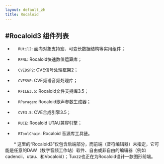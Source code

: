 ```yaml
---
layout: default_zh
title: Rocaloid
---
```


#Rocaloid3 组件列表
---


* &emsp; `RUtil2`: 面向对象支持宏、可变长数据结构等实用组件；

* &emsp; `RFNL`: Rocaloid快速数值运算库；

* &emsp; `CVEDSP2`: CVE信号处理框架2；

* &emsp; `CVESVP`: CVE频谱音频处理库；

* &emsp; `RFILE3.5`: Rocaloid文件支持库3.5；

* &emsp; `RParagen`: Rocaloid歌声参数生成器；

* &emsp; `CVE3.5`: CVE合成引擎3.5；

* &emsp; `RUCE`: Rocaloid UTAU兼容引擎；

* &emsp; `RToolChain`: Rocaloid 音源库工具链。

&emsp;&emsp;* 这里的“Rocaloid3”仅包含后端部分，而前端（音符编辑器）未指定，它可能是任意的DAW（数字音频工作站）软件、自由或非自由的编辑器（例如cadencii、utau、和Vocaloid）；Tuxzz也正在为Rocaloid设计一款图形前端。

